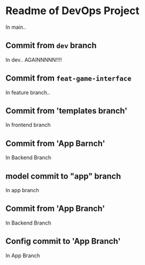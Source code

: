 # Readme of DevOps Project

In main..

## Commit from `dev` branch

In dev.. AGAINNNNN!!!!

## Commit from `feat-game-interface`

In feature branch..

## Commit from 'templates branch'

In frontend branch

## Commit from 'App Barnch'

In Backend Branch 

## model commit to "app" branch

In app branch

## Commit from 'App Branch'

In Backend Branch

## Config commit to 'App Branch'

In App Branch
